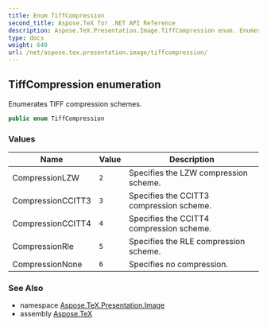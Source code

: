 ```yaml
---
title: Enum TiffCompression
second_title: Aspose.TeX for .NET API Reference
description: Aspose.TeX.Presentation.Image.TiffCompression enum. Enumerates TIFF compression schemes
type: docs
weight: 640
url: /net/aspose.tex.presentation.image/tiffcompression/
---
```

## TiffCompression enumeration

Enumerates TIFF compression schemes.

```csharp
public enum TiffCompression
```

### Values

| Name | Value | Description |
| --- | --- | --- |
| CompressionLZW | `2` | Specifies the LZW compression scheme. |
| CompressionCCITT3 | `3` | Specifies the CCITT3 compression scheme. |
| CompressionCCITT4 | `4` | Specifies the CCITT4 compression scheme. |
| CompressionRle | `5` | Specifies the RLE compression scheme. |
| CompressionNone | `6` | Specifies no compression. |

### See Also

* namespace [Aspose.TeX.Presentation.Image](../../aspose.tex.presentation.image/)
* assembly [Aspose.TeX](../../)


